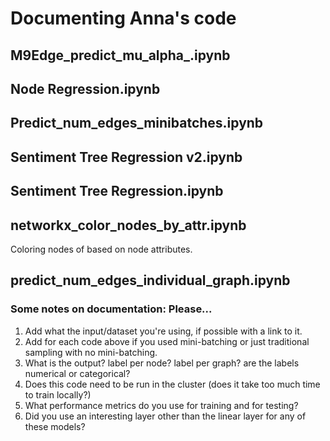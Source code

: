 # Documenting Anna's code

## M9Edge_predict_mu_alpha_.ipynb

## Node Regression.ipynb

## Predict_num_edges_minibatches.ipynb

## Sentiment Tree Regression v2.ipynb

## Sentiment Tree Regression.ipynb

## networkx_color_nodes_by_attr.ipynb
Coloring nodes of based on node attributes.

## predict_num_edges_individual_graph.ipynb


### Some notes on documentation: Please...
1. Add what the input/dataset you're using, if possible with a link to it.
2. Add for each code above if you used mini-batching or just traditional sampling with no mini-batching.
3. What is the output? label per node? label per graph? are the labels numerical or categorical?
4. Does this code need to be run in the cluster (does it take too much time to train locally?)
5. What performance metrics do you use for training and for testing?
6. Did you use an interesting layer other than the linear layer for any of these models?
